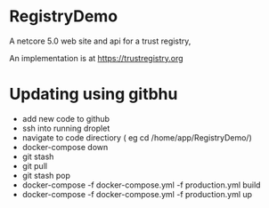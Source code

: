 # RegistryDemo
A netcore 5.0 web site and api for a trust registry,

An implementation is at https://trustregistry.org

# Updating using gitbhu
- add new code to github
- ssh into running droplet
- navigate to code directiory  ( eg cd /home/app/RegistryDemo/)
- docker-compose down
- git stash
- git pull
- git stash pop
- docker-compose -f docker-compose.yml -f production.yml build
- docker-compose -f docker-compose.yml -f production.yml up


